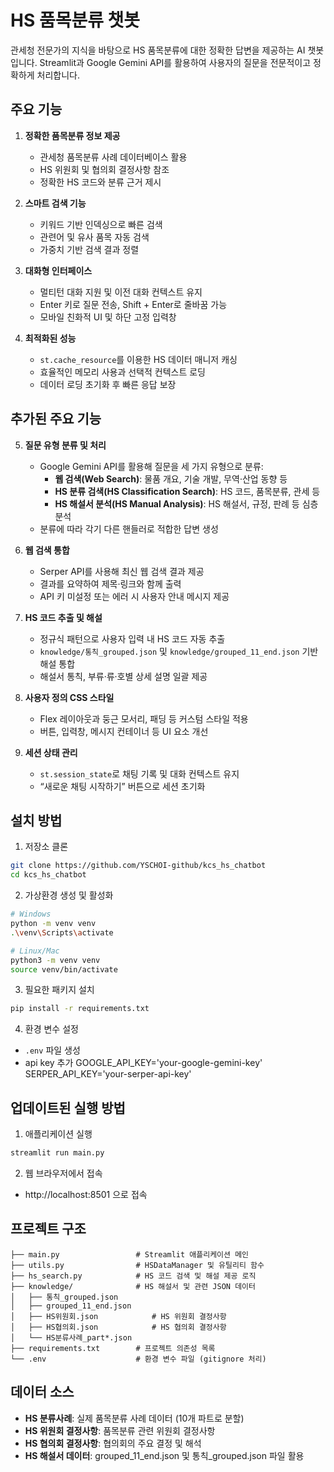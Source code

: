 # HS 품목분류 챗봇

관세청 전문가의 지식을 바탕으로 HS 품목분류에 대한 정확한 답변을 제공하는 AI 챗봇입니다. Streamlit과 Google Gemini API를 활용하여 사용자의 질문을 전문적이고 정확하게 처리합니다.

## 주요 기능

1. **정확한 품목분류 정보 제공**  
   - 관세청 품목분류 사례 데이터베이스 활용  
   - HS 위원회 및 협의회 결정사항 참조  
   - 정확한 HS 코드와 분류 근거 제시  

2. **스마트 검색 기능**  
   - 키워드 기반 인덱싱으로 빠른 검색  
   - 관련어 및 유사 품목 자동 검색  
   - 가중치 기반 검색 결과 정렬  

3. **대화형 인터페이스**  
   - 멀티턴 대화 지원 및 이전 대화 컨텍스트 유지  
   - Enter 키로 질문 전송, Shift + Enter로 줄바꿈 가능  
   - 모바일 친화적 UI 및 하단 고정 입력창  

4. **최적화된 성능**  
   - `st.cache_resource`를 이용한 HS 데이터 매니저 캐싱  
   - 효율적인 메모리 사용과 선택적 컨텍스트 로딩  
   - 데이터 로딩 초기화 후 빠른 응답 보장  

## 추가된 주요 기능

5. **질문 유형 분류 및 처리**  
   - Google Gemini API를 활용해 질문을 세 가지 유형으로 분류:  
     - **웹 검색(Web Search)**: 물품 개요, 기술 개발, 무역·산업 동향 등  
     - **HS 분류 검색(HS Classification Search)**: HS 코드, 품목분류, 관세 등  
     - **HS 해설서 분석(HS Manual Analysis)**: HS 해설서, 규정, 판례 등 심층 분석  
   - 분류에 따라 각기 다른 핸들러로 적합한 답변 생성  

6. **웹 검색 통합**  
   - Serper API를 사용해 최신 웹 검색 결과 제공  
   - 결과를 요약하여 제목·링크와 함께 출력  
   - API 키 미설정 또는 에러 시 사용자 안내 메시지 제공  

7. **HS 코드 추출 및 해설**  
   - 정규식 패턴으로 사용자 입력 내 HS 코드 자동 추출  
   - `knowledge/통칙_grouped.json` 및 `knowledge/grouped_11_end.json` 기반 해설 통합  
   - 해설서 통칙, 부류·류·호별 상세 설명 일괄 제공  

8. **사용자 정의 CSS 스타일**  
   - Flex 레이아웃과 둥근 모서리, 패딩 등 커스텀 스타일 적용  
   - 버튼, 입력창, 메시지 컨테이너 등 UI 요소 개선  

9. **세션 상태 관리**  
   - `st.session_state`로 채팅 기록 및 대화 컨텍스트 유지  
   - “새로운 채팅 시작하기” 버튼으로 세션 초기화  


## 설치 방법

1. 저장소 클론
```bash
git clone https://github.com/YSCHOI-github/kcs_hs_chatbot
cd kcs_hs_chatbot
```

2. 가상환경 생성 및 활성화
```bash
# Windows
python -m venv venv
.\venv\Scripts\activate

# Linux/Mac
python3 -m venv venv
source venv/bin/activate
```

3. 필요한 패키지 설치
```bash
pip install -r requirements.txt
```

4. 환경 변수 설정
- `.env` 파일 생성
- api key 추가
GOOGLE_API_KEY='your-google-gemini-key'
SERPER_API_KEY='your-serper-api-key'

## 업데이트된 실행 방법

1. 애플리케이션 실행
```bash
streamlit run main.py
```

2. 웹 브라우저에서 접속
- http://localhost:8501 으로 접속

## 프로젝트 구조

```
├── main.py                 # Streamlit 애플리케이션 메인
├── utils.py                # HSDataManager 및 유틸리티 함수
├── hs_search.py            # HS 코드 검색 및 해설 제공 로직
├── knowledge/              # HS 해설서 및 관련 JSON 데이터
│   ├── 통칙_grouped.json
│   ├── grouped_11_end.json
│   ├── HS위원회.json            # HS 위원회 결정사항
│   ├── HS협의회.json            # HS 협의회 결정사항
│   └── HS분류사례_part*.json
├── requirements.txt        # 프로젝트 의존성 목록
└── .env                    # 환경 변수 파일 (gitignore 처리)
```

## 데이터 소스

- **HS 분류사례**: 실제 품목분류 사례 데이터 (10개 파트로 분할)
- **HS 위원회 결정사항**: 품목분류 관련 위원회 결정사항
- **HS 협의회 결정사항**: 협의회의 주요 결정 및 해석
- **HS 해설서 데이터**: grouped_11_end.json 및 통칙_grouped.json 파일 활용